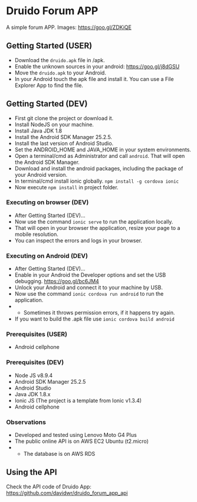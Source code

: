 # Druido Forum APP

A simple forum APP.
Images: https://goo.gl/ZDKiQE

## Getting Started (USER)

- Download the `druido.apk` file in /apk.
- Enable the unknown sources in your android: https://goo.gl/j8dGSU
- Move the `druido.apk` to your Android.
- In your Android touch the apk file and install it. You can use a File Explorer App to find the file.

## Getting Started (DEV)

- First git clone the project or download it.
- Install NodeJS on your machine.
- Install Java JDK 1.8
- Install the Android SDK Manager 25.2.5.
- Install the last version of Android Studio.
- Set the ANDROID_HOME and JAVA_HOME in your system environments.
- Open a terminal/cmd as Administrator and call `android`. That will open the Android SDK Manager.
- Download and install the android packages, including the package of your Android version.
- In terminal/cmd install ionic globally. `npm install -g cordova ionic`
- Now execute `npm install` in project folder.

### Executing on browser (DEV)

- After Getting Started (DEV)...
- Now use the command `ionic serve` to run the application locally.
- That will open in your browser the application, resize your page to a mobile resolution.
- You can inspect the errors and logs in your browser.

### Executing on Android (DEV)

- After Getting Started (DEV)...
- Enable in your Android the Developer options and set the USB debugging. https://goo.gl/bc6JM4
- Unlock your Android and connect it to your machine by USB.
- Now use the command `ionic cordova run android` to run the application.
- - Sometimes it throws permission errors, if it happens try again.
- If you want to build the .apk file use `ionic cordova build android`

### Prerequisites (USER)

- Android cellphone

### Prerequisites (DEV)

- Node JS v8.9.4
- Android SDK Manager 25.2.5
- Android Studio
- Java JDK 1.8.x
- Ionic JS (The project is a template from Ionic v1.3.4)
- Android cellphone

### Observations

- Developed and tested using Lenovo Moto G4 Plus
- The public online API is on AWS EC2 Ubuntu (t2.micro)
- - The database is on AWS RDS

## Using the API

Check the API code of Druido App: https://github.com/davidwr/druido_forum_app_api

